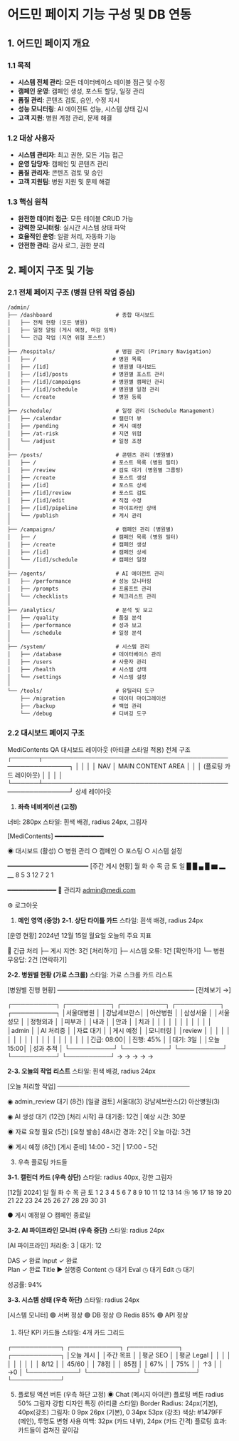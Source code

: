 # 어드민 페이지 기능 구성 및 DB 연동

## 1. 어드민 페이지 개요

### 1.1 목적
- **시스템 전체 관리**: 모든 데이터베이스 테이블 접근 및 수정
- **캠페인 운영**: 캠페인 생성, 포스트 할당, 일정 관리
- **품질 관리**: 콘텐츠 검토, 승인, 수정 지시
- **성능 모니터링**: AI 에이전트 성능, 시스템 상태 감시
- **고객 지원**: 병원 계정 관리, 문제 해결

### 1.2 대상 사용자
- **시스템 관리자**: 최고 권한, 모든 기능 접근
- **운영 담당자**: 캠페인 및 콘텐츠 관리
- **품질 관리자**: 콘텐츠 검토 및 승인
- **고객 지원팀**: 병원 지원 및 문제 해결

### 1.3 핵심 원칙
- **완전한 데이터 접근**: 모든 테이블 CRUD 가능
- **강력한 모니터링**: 실시간 시스템 상태 파악
- **효율적인 운영**: 일괄 처리, 자동화 기능
- **안전한 관리**: 감사 로그, 권한 분리

## 2. 페이지 구조 및 기능

### 2.1 전체 페이지 구조 (병원 단위 작업 중심)

```
/admin/
├── /dashboard                    # 종합 대시보드
│   ├── 전체 현황 (모든 병원)
│   ├── 일정 알림 (게시 예정, 마감 임박)
│   └── 긴급 작업 (지연 위험 포스트)
│
├── /hospitals/                   # 병원 관리 (Primary Navigation)
│   ├── /                        # 병원 목록
│   ├── /[id]                    # 병원별 대시보드
│   ├── /[id]/posts              # 병원별 포스트 관리
│   ├── /[id]/campaigns          # 병원별 캠페인 관리
│   ├── /[id]/schedule           # 병원별 일정 관리
│   └── /create                  # 병원 등록
│
├── /schedule/                    # 일정 관리 (Schedule Management)
│   ├── /calendar                # 캘린더 뷰
│   ├── /pending                 # 게시 예정
│   ├── /at-risk                 # 지연 위험
│   └── /adjust                  # 일정 조정
│
├── /posts/                       # 콘텐츠 관리 (병원별)
│   ├── /                        # 포스트 목록 (병원 필터)
│   ├── /review                  # 검토 대기 (병원별 그룹핑)
│   ├── /create                  # 포스트 생성
│   ├── /[id]                    # 포스트 상세
│   ├── /[id]/review             # 포스트 검토
│   ├── /[id]/edit               # 직접 수정
│   ├── /[id]/pipeline           # 파이프라인 상태
│   └── /publish                 # 게시 관리
│
├── /campaigns/                   # 캠페인 관리 (병원별)
│   ├── /                        # 캠페인 목록 (병원 필터)
│   ├── /create                  # 캠페인 생성
│   ├── /[id]                    # 캠페인 상세
│   └── /[id]/schedule           # 캠페인 일정
│
├── /agents/                      # AI 에이전트 관리
│   ├── /performance             # 성능 모니터링
│   ├── /prompts                 # 프롬프트 관리
│   └── /checklists              # 체크리스트 관리
│
├── /analytics/                   # 분석 및 보고
│   ├── /quality                 # 품질 분석
│   ├── /performance             # 성과 보고
│   └── /schedule                # 일정 분석
│
├── /system/                      # 시스템 관리
│   ├── /database                # 데이터베이스 관리
│   ├── /users                   # 사용자 관리
│   ├── /health                  # 시스템 상태
│   └── /settings                # 시스템 설정
│
└── /tools/                       # 유틸리티 도구
    ├── /migration               # 데이터 마이그레이션
    ├── /backup                  # 백업 관리
    └── /debug                   # 디버깅 도구
```
### 2.2 대시보드 페이지 구조


MediContents QA 대시보드 레이아웃 (아티클 스타일 적용)
전체 구조
┌──────┬────────────────────────────────────────────────────────┐
│      │                                                        │
│  NAV │                    MAIN CONTENT AREA                   │
│      │                   (플로팅 카드 레이아웃)                  │
│      │                                                        │
└──────┴────────────────────────────────────────────────────────┘
상세 레이아웃
1. **좌측 네비게이션 (고정)**
   
너비: 280px
스타일: 흰색 배경, radius 24px, 그림자

[MediContents]
━━━━━━━━━━━━━

◉ 대시보드 (활성)
○ 병원 관리
○ 캠페인
○ 포스팅
○ 시스템 설정

━━━━━━━━━━━━━
[주간 게시 현황]
월 화 수 목 금 토 일
█ █ ▄ █ ▆ ▂ ▁
8  5  3  12 7  2  1

━━━━━━━━━━━━━
👤 관리자
   admin@medi.com
   
⚙️ 로그아웃

1. **메인 영역 (중앙)**
**2-1. 상단 타이틀 카드**
스타일: 흰색 배경, radius 24px

[운영 현황]                              2024년 12월 15일 월요일
오늘의 주요 지표

🚨 긴급 처리
├─ 게시 지연: 3건      [처리하기]
├─ 시스템 오류: 1건    [확인하기]
└─ 병원 무응답: 2건    [연락하기]

**2-2. 병원별 현황 (가로 스크롤)**
스타일: 가로 스크롤 카드 리스트

[병원별 진행 현황] ─────────────────────────────── [전체보기 →]

┌──────────┐ ┌──────────┐ ┌──────────┐ ┌──────────┐ ┌──────────┐
│서울대병원 │ │강남세브란스│ │아산병원   │ │삼성서울  │ │서울성모  │
│정형외과   │ │피부과     │ │내과      │ │안과      │ │치과      │
│          │ │          │ │          │ │          │ │          │
│admin     │ │AI 처리중  │ │자료 대기  │ │게시 예정  │ │모니터링  │
│review    │ │          │ │          │ │          │ │          │
│          │ │          │ │          │ │          │ │          │
│긴급: 08:00│ │진행: 45% │ │대기: 3일 │ │오늘 15:00│ │성과 추적 │
└──────────┘ └──────────┘ └──────────┘ └──────────┘ └──────────┘
     →             →            →            →            →

**2-3. 오늘의 작업 리스트**
스타일: 흰색 배경, radius 24px

[오늘 처리할 작업] ──────────────────────────────

◉ admin_review 대기 (8건)                    [일괄 검토]
  서울대(3) 강남세브란스(2) 아산병원(3)

◉ AI 생성 대기 (12건)                        [처리 시작]
  큐 대기중: 12건 | 예상 시간: 30분

◉ 자료 요청 필요 (5건)                       [요청 발송]
  48시간 경과: 2건 | 오늘 마감: 3건

◉ 게시 예정 (8건)                           [게시 준비]
  14:00 - 3건 | 17:00 - 5건

3. 우측 플로팅 카드들
   
**3-1. 캘린더 카드 (우측 상단)**
스타일: radius 40px, 강한 그림자

[12월 2024]
일 월 화 수 목 금 토
      1  2  3  4  5
6  7  8  9 10 11 12
13 14 ⑮ 16 17 18 19
20 21 22 23 24 25 26
27 28 29 30 31

● 게시 예정일
○ 캠페인 종료일

**3-2. AI 파이프라인 모니터 (우측 중단)**
스타일: radius 24px

[AI 파이프라인]
처리중: 3 | 대기: 12

DAS      ✓ 완료
Input    ✓ 완료  
Plan     ✓ 완료
Title    ▶ 실행중
Content  ◷ 대기
Eval     ◷ 대기
Edit     ◷ 대기

성공률: 94%

**3-3. 시스템 상태 (우측 하단)**
스타일: radius 24px

[시스템 모니터]
🟢 서버 정상
🟢 DB 정상
🟡 Redis 85%
🟢 API 정상

1. 하단 KPI 카드들
스타일: 4개 카드 그리드

┌───────────┐ ┌───────────┐ ┌───────────┐ ┌───────────┐
│오늘 게시   │ │주간 목표   │ │평균 SEO   │ │평균 Legal │
│           │ │           │ │           │ │           │
│   8/12    │ │   45/60   │ │    78점   │ │    85점   │
│   67%     │ │    75%    │ │    ↑3    │ │    →0    │
└───────────┘ └───────────┘ └───────────┘ └───────────┘

5. 플로팅 액션 버튼 (우측 하단 고정)
◉ Chat (메시지 아이콘)
   플로팅 버튼
   radius 50%
   그림자 강함
디자인 특징 (아티클 스타일)
  Border Radius: 24px(기본), 40px(강조)
  그림자: 0 9px 26px (기본), 0 34px 53px (강조)
  색상: #1479FF (메인), 투명도 변형 사용
  여백: 32px (카드 내부), 24px (카드 간격)
  플로팅 효과: 카드들이 겹쳐진 깊이감
